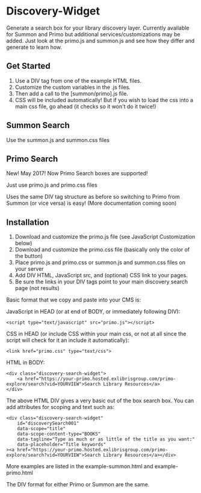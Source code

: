 # Discovery-Widget
Generate a search box for your library discovery layer. Currently available for Summon and Primo but additional services/customizations may be added. Just look at the primo.js and summon.js and see how they differ and generate to learn how.

## Get Started

1. Use a DIV tag from one of the example HTML files.
2. Customize the custom variables in the .js files.
3. Then add a call to the [summon/primo].js file.
4. CSS will be included automatically! But if you wish to load the css into a main css file, go ahead (it checks so it won't do it twice!)

## Summon Search

Use the summon.js and summon.css files

## Primo Search

New! May 2017! Now Primo Search boxes are supported!

Just use primo.js and primo.css files

Uses the same DIV tag structure as before so switching to Primo from Summon (or vice versa) is easy! (More documentation coming soon)

## Installation

1. Download and customize the primo.js file (see JavaScript Customization below)
2. Download and customize the primo.css file (basically only the color of the button)
3. Place primo.js and primo.css or summon.js and summon.css files on your server
4. Add DIV HTML, JavaScript src, and (optional) CSS link to your pages.
5. Be sure the links in your DIV tags point to your main discovery search page (not results)

Basic format that we copy and paste into your CMS is:

JavaScript in HEAD (or at end of BODY, or immediately following DIV):

    <script type="text/javascript" src="primo.js"></script>

CSS in HEAD (or include CSS within your main css, or not at all since the script will check for it an include it automatically):

    <link href="primo.css" type="text/css">

HTML in BODY:

    <div class="discovery-search-widget">
        <a href="https://your-primo.hosted.exlibrisgroup.com/primo-explore/search?vid=YOURVIEW">Search Library Resources</a>
    </div>

The above HTML DIV gives a very basic out of the box search box. You can add attributes for scoping and text such as:

    <div class="discovery-search-widget"
        id="discoverySearch001"
        data-scope="title"
        data-scope-content-type="BOOKS"
        data-tagline="Type as much or as little of the title as you want:"
        data-placeholder="Title keywords"
    ><a href="https://your-primo.hosted.exlibrisgroup.com/primo-explore/search?vid=YOURVIEW">Search Library Resources</a></div>

More examples are listed in the example-summon.html and example-primo.html

The DIV format for either Primo or Summon are the same.
